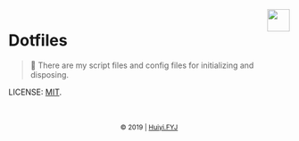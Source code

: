 <img src='https://dotfiles.github.io/images/dotfiles-logo.png' height='40' align='right'/>

# Dotfiles
> 📑 There are my script files and config files for initializing and disposing.

LICENSE: [MIT](https://github.com/huiyifyj/dotfiles/blob/master/LICENSE).

<br>
<br>
<div align=center>
    <sub>
        &copy; 2019 | <a href="https://huiyifyj.github.io">Huiyi.FYJ</a>
    </sub>
</div>
